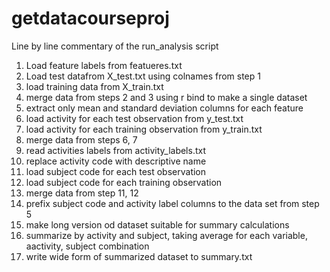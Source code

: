 # getdatacourseproj
Line by line commentary of the run_analysis script

1. Load feature labels from featueres.txt
2. Load test datafrom X_test.txt using colnames from step 1
3. load training data from X_train.txt
4. merge data from steps 2 and 3 using r bind to make a single dataset
5. extract only mean and standard deviation columns for each feature
6. load activity for each test observation from y_test.txt
7. load activity for each training observation from y_train.txt
8. merge data from steps 6, 7
9. read activities labels from activity_labels.txt
10. replace activity code with descriptive name 
11. load subject code for each test observation
12. load subject code for each training observation
13. merge data from step 11, 12
14. prefix subject code and activity label columns to the data set from step 5
15. make long version od dataset suitable for summary calculations
16. summarize by activity and subject, taking average for each variable, aactivity, subject combination
17. write wide form of summarized dataset to summary.txt
